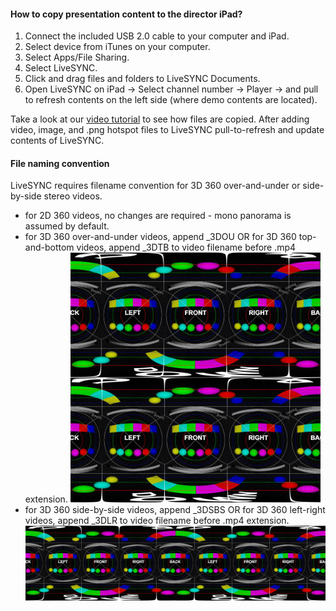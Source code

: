 #### How to copy presentation content to the director iPad?

1. Connect the included USB 2.0 cable to your computer and iPad.
2. Select device from iTunes on your computer.
3. Select Apps/File Sharing.
4. Select LiveSYNC.
5. Click and drag files and folders to LiveSYNC Documents.
6. Open LiveSYNC on iPad -> Select channel number -> Player -> and pull to refresh contents on the left side (where demo contents are located).

Take a look at our [video tutorial](https://vimeo.com/222670351) to see how files are copied. After adding video, image, and .png hotspot files to LiveSYNC pull-to-refresh and update contents of LiveSYNC.

#### File naming convention 

LiveSYNC requires filename convention for 3D 360 over-and-under or side-by-side stereo videos. 

* for 2D 360 videos, no changes are required - mono panorama is assumed by default.
* for 3D 360 over-and-under videos, append _3DOU OR for 3D 360 top-and-bottom videos, append _3DTB to video filename before .mp4 extension.
![Cover](img/Orion360_3DOU.jpg)
* for 3D 360 side-by-side videos, append _3DSBS OR for 3D 360 left-right videos, append _3DLR to video filename before .mp4 extension. 
![Cover](img/Orion360_3DSBS.jpg)